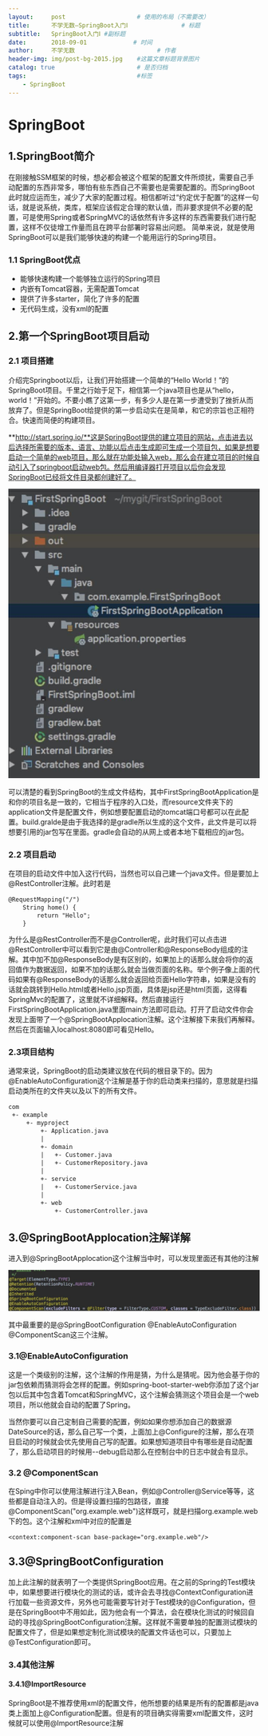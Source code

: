 ```yaml
---
layout:     post                    # 使用的布局（不需要改）
title:      不学无数—SpringBoot入门Ⅰ               # 标题
subtitle:   SpringBoot入门Ⅰ #副标题
date:       2018-09-01             # 时间
author:     不学无数                       # 作者
header-img: img/post-bg-2015.jpg    #这篇文章标题背景图片
catalog: true                       # 是否归档
tags:                               #标签
    - SpringBoot
---
```


# SpringBoot

## 1.SpringBoot简介

在刚接触SSM框架的时候，想必都会被这个框架的配置文件所烦扰，需要自己手动配置的东西非常多，哪怕有些东西自己不需要也是需要配置的。而SpringBoot此时就应运而生，减少了大家的配置过程。相信都听过“约定优于配置”的这样一句话，就是说系统，类库，框架应该假定合理的默认值，而非要求提供不必要的配置，可是使用Spring或者SpringMVC的话依然有许多这样的东西需要我们进行配置，这样不仅徒增工作量而且在跨平台部署时容易出问题。
简单来说，就是使用SpringBoot可以是我们能够快速的构建一个能用运行的Spring项目。

### 1.1 SpringBoot优点

* 能够快速构建一个能够独立运行的Spring项目
* 内嵌有Tomcat容器，无需配置Tomcat
* 提供了许多starter，简化了许多的配置
* 无代码生成，没有xml的配置

## 2.第一个SpringBoot项目启动

### 2.1 项目搭建
介绍完Springboot以后，让我们开始搭建一个简单的“Hello World！”的SpringBoot项目。千里之行始于足下，相信第一个java项目也是从“hello，world！”开始的。不要小瞧了这第一步，有多少人是在第一步遭受到了挫折从而放弃了。但是SpringBoot给提供的第一步启动实在是简单，和它的宗旨也正相符合。快速而简便的构建项目。

**http://start.spring.io/**这是SpringBoot提供的建立项目的网站，点击进去以后选择所需要的版本、语言、功能以后点击生成即可生成一个项目包，如果是想要启动一个简单的web项目，那么就在功能处输入web，那么会在建立项目的时候自动引入了springboot启动web包。然后用编译器打开项目以后你会发现SpringBoot已经将文件目录都创建好了。

![](/img/pageImg/SpringBoot入门Ⅰ0.jpg)

可以清楚的看到SpringBoot的生成文件结构，其中FirstSpringBootApplication是和你的项目名是一致的，它相当于程序的入口处，而resource文件夹下的application文件是配置文件，例如想要配置启动的tomcat端口号都可以在此配置。build.gralde是由于我选择的是gradle所以生成的这个文件，此文件是可以将想要引用的jar包写在里面。gradle会自动的从网上或者本地下载相应的jar包。

### 2.2 项目启动

在项目的启动文件中加入这行代码，当然也可以自己建一个java文件。但是要加上@RestController注解。此时若是

```
@RequestMapping("/")
	String home() {
		return "Hello";
	}
```
为什么是@RestController而不是@Controller呢，此时我们可以点击进@RestController中可以看到它是由@Controller和@ResponseBody组成的注解。其中加不加@ResponseBody是有区别的，如果加上的话那么就会将你的返回值作为数据返回，如果不加的话那么就会当做页面的名称。举个例子像上面的代码如果有@ResponseBody的话那么就会返回给页面Hello字符串，如果是没有的话就会跳转到Hello.html或者Hello.jsp页面，具体是jsp还是html页面，这得看SpringMvc的配置了，这里就不详细解释。然后直接运行FirstSpringBootApplication.java里面main方法即可启动。打开了启动文件你会发现上面带了一个@SpringBootApplocation注解。这个注解接下来我们再解释。然后在页面输入localhost:8080即可看见Hello。

### 2.3项目结构

通常来说，SpringBoot的启动类建议放在代码的根目录下的。因为@EnableAutoConfiguration这个注解是基于你的启动类来扫描的，意思就是扫描启动类所在的文件夹以及以下的所有文件。

```
com
 +- example
     +- myproject
         +- Application.java
         |
         +- domain
         |   +- Customer.java
         |   +- CustomerRepository.java
         |
         +- service
         |   +- CustomerService.java
         |
         +- web
             +- CustomerController.java
```

## 3.@SpringBootApplocation注解详解

进入到@SpringBootApplocation这个注解当中时，可以发现里面还有其他的注解

![](/img/pageImg/SpringBoot入门Ⅰ1.jpg)

其中最重要的是@SpringBootConfiguration  @EnableAutoConfiguration  @ComponentScan这三个注解。

### 3.1@EnableAutoConfiguration

这是一个类级别的注解，这个注解的作用是猜，为什么是猜呢。因为他会基于你的jar包依赖而猜测将会怎样的配置。例如spring-boot-starter-web你添加了这个jar包以后其中包含着Tomcat和SpringMVC，这个注解会猜测这个项目会是一个web项目，所以他就会自动的配置了Spring。

当然你要可以自己定制自己需要的配置，例如如果你想添加自己的数据源DateSource的话，那么自己写一个类，上面加上@Configure的注解，那么在项目启动的时候就会优先使用自己写的配置。如果想知道项目中有哪些是自动配置了，那么启动项目的时候用--debug启动那么在控制台中的日志中就会有显示。

### 3.2 @ComponentScan

在Sping中你可以使用注解进行注入Bean，例如@Controller@Service等等，这些都是自动注入的。但是得设置扫描的包路径，直接@ComponentScan("org.example.web")这样既可，就是扫描org.example.web下的包。这个注解和xml中对应的配置是

```
<context:component-scan base-package="org.example.web"/>
```
## 3.3@SpringBootConfiguration

加上此注解的就表明了一个类提供SpringBoot应用。在之前的Spring的Test模块中，如果想要进行模块化的测试的话，或许会去寻找@ContextConfiguration进行加载一些资源文件，另外也可能需要写针对于Test模块的@Configuration，但是在SpringBoot中不用如此，因为他会有一个算法，会在模块化测试的时候回自动的寻找@SpringBootConfiguration注解。这样就不需要单独的配置测试模块的配置文件了，但是如果想定制化测试模块的配置文件话也可以，只要加上@TestConfiguration即可。

### 3.4其他注解

#### 3.4.1@ImportResource
SpringBoot是不推荐使用xml的配置文件，他所想要的结果是所有的配置都是java类上面加上@Configuration配置。但是有的项目确实得需要xml配置文件，这时候就可以使用@ImportResource注解







